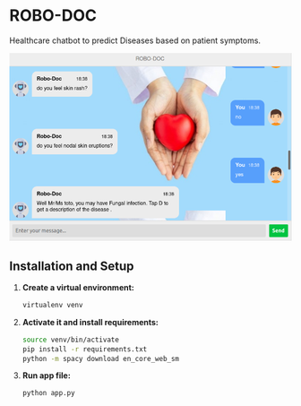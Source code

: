 # ROBO-DOC
Healthcare chatbot to predict Diseases based on patient symptoms.
<br>
<p>
  <img src="screens\prediction.png" width="700" >
</p>


## Installation and Setup

1. **Create a virtual environment:**
   ```bash
   virtualenv venv

2. **Activate it and install requirements:**
   ```bash
   source venv/bin/activate
   pip install -r requirements.txt
   python -m spacy download en_core_web_sm

3. **Run app file:**
   ```bash
   python app.py



